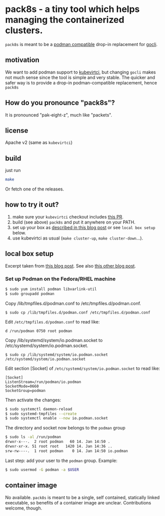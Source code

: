 # pack8s - a tiny tool which helps managing the containerized clusters. 

`pack8s` is meant to be a [podman compatible](https://podman.io/) drop-in replacement for [gocli](https://github.com/kubevirt/kubevirtci/tree/master/cluster-provision#using-gocli).

## motivation
We want to add podman support to [kubevirtci](https://github.com/kubevirt/kubevirtci), but changing
`gocli` makes not much sense since the tool is simple and very stable. The quicker and safer way is
to provide a drop-in podman-compatible replacement, hence `pack8s`

## How do you pronounce "pack8s"?
It is pronounced "pak-eight-z", much like "packets".

## license
Apache v2 (same as `kubevirtci`)

## build
just run
```bash
make
```

Or fetch one of the releases.

## how to try it out?
1. make sure your `kubevirtci` checkout includes [this PR](https://github.com/kubevirt/kubevirtci/pull/168).
2. build (see above) `pack8s` and put it anywhere on your PATH.
3. set up your box as [described in this blog post](https://podman.io/blogs/2019/01/16/podman-varlink.html) or see `local box setup` below.
4. use kubevirtci as usual (`make cluster-up`, `make cluster-down`...).

## local box setup
Excerpt taken from [this blog post](https://podman.io/blogs/2019/01/16/podman-varlink.html).
See also [this other blog post](https://www.projectatomic.io/blog/2018/05/podman-varlink/).

### Set up Podman on the Fedora/RHEL machine
```bash
$ sudo yum install podman libvarlink-util
$ sudo groupadd podman
```

Copy /lib/tmpfiles.d/podman.conf to /etc/tmpfiles.d/podman.conf.
```
$ sudo cp /lib/tmpfiles.d/podman.conf /etc/tmpfiles.d/podman.conf
```
Edit `/etc/tmpfiles.d/podman.conf` to read like:
```
d /run/podman 0750 root podman
```
Copy /lib/systemd/system/io.podman.socket to /etc/systemd/system/io.podman.socket.
```
$ sudo cp /lib/systemd/system/io.podman.socket /etc/systemd/system/io.podman.socket
```
Edit section [Socket] of `/etc/systemd/system/io.podman.socket` to read like:
```
[Socket]
ListenStream=/run/podman/io.podman
SocketMode=0660
SocketGroup=podman
```
Then activate the changes:
```bash
$ sudo systemctl daemon-reload
$ sudo systemd-tmpfiles --create
$ sudo systemctl enable --now io.podman.socket
```
The directory and socket now belongs to the `podman` group
```bash
$ sudo ls -al /run/podman
drwxr-x---.  2 root podman   60 14. Jan 14:50 .
drwxr-xr-x. 51 root root   1420 14. Jan 14:36 ..
srw-rw----.  1 root podman    0 14. Jan 14:50 io.podman
```

Last step: add your user to the `podman` group. Example:
```bash
$ sudo usermod -G podman -a $USER
```

## container image
No available. `pack8s` is meant to be a single, self contained, statically linked executable, so benefits of a container image are unclear.
Contributions welcome, though.

